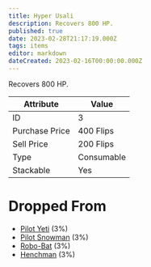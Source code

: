 ```yaml
---
title: Hyper Usali
description: Recovers 800 HP.
published: true
date: 2023-02-28T21:17:19.000Z
tags: items
editor: markdown
dateCreated: 2023-02-16T00:00:00.000Z
---
```


Recovers 800 HP.

|Attribute|Value|
|-|-|
|ID|3|
|Purchase Price|400 Flips|
|Sell Price|200 Flips|
|Type|Consumable|
|Stackable|Yes|


# Dropped From
 * [Pilot Yeti](/monsters/pilot-yeti) (3%)
 * [Pilot Snowman](/monsters/pilot-snowman) (3%)
 * [Robo-Bat](/monsters/robo-bat) (3%)
 * [Henchman](/monsters/henchman) (3%)
